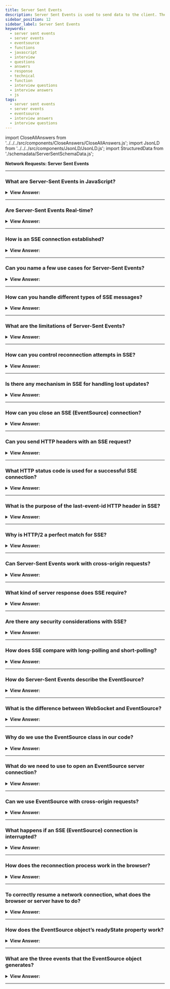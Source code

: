 ```yaml
---
title: Server Sent Events
description: Server Sent Events is used to send data to the client. The Server-Sent Events specification describes the built-in class EventSource. - Interview Questions
sidebar_position: 12
sidebar_label: Server Sent Events
keywords:
  - server sent events
  - server events
  - eventsource
  - functions
  - javascript
  - interview
  - questions
  - answers
  - response
  - technical
  - function
  - interview questions
  - interview answers
  - js
tags:
  - server sent events
  - server events
  - eventsource
  - interview answers
  - interview questions
---
```


import CloseAllAnswers from '../../../src/components/CloseAnswers/CloseAllAnswers.js';
import JsonLD from '../../../src/components/JsonLD/JsonLD.js';
import StructuredData from './schemadata/ServerSentSchemaData.js';

<JsonLD data={StructuredData} />

<head>
  <title>Server Sent Events | HelloJavaScript.Info</title>
</head>

**Network Requests: Server Sent Events**

<CloseAllAnswers />

---

### What are Server-Sent Events in JavaScript?

<details>
  <summary><strong>View Answer:</strong></summary>
  <div>
  <div><strong>Interview Response:</strong> Server-Sent Events (SSE) in JavaScript are a standard that allows a web server to push real-time updates to the client through a persistent HTTP connection, using the EventSource API.
  </div>
  </div>
</details>

---

### Are Server-Sent Events Real-time?

<details>
  <summary><strong>View Answer:</strong></summary>
  <div>
  <div><strong>Interview Response:</strong> Yes, Server-Sent Events are designed for real-time data transmission from the server to the client, with automatic reconnection features.
  </div>
  </div>
</details>

---

### How is an SSE connection established?

<details>
  <summary><strong>View Answer:</strong></summary>
  <div>
  <div><strong>Interview Response:</strong> An SSE connection is established by creating a new EventSource object in JavaScript, which opens a persistent HTTP connection to the server at the specified URL, ready to receive events.
  </div><br />
  <div><strong className="codeExample">Code Example:</strong><br /><br />

  <div></div>

Here's an example using JavaScript (Node.js) and Express.js for the server side and JavaScript for the client side. Server-Sent Events (SSE) allows a server to push updates to a client whenever they are available.

**On the server side:**

```javascript
const express = require('express');
const app = express();

app.get('/events', (req, res) => {
  res.setHeader('Content-Type', 'text/event-stream');
  res.setHeader('Cache-Control', 'no-cache');
  res.setHeader('Connection', 'keep-alive');
  res.flushHeaders();

  // Here you could actually decide on the logic of what updates you send to the client
  // and when you send them. Below is just an example of sending the current time every second.
  setInterval(() => {
    const timeNow = new Date().toISOString();
    res.write(`data: ${timeNow}\n\n`);  // "\n\n" is necessary to distinguish between different messages
  }, 1000);

  req.on('close', () => {
    console.log('Connection closed');
  });
});

app.listen(3000, () => {
  console.log('Server listening on port 3000');
});
```

**On the client side:**

```javascript
let source = new EventSource('http://localhost:3000/events');

source.addEventListener('message', (event) => {
  console.log(event.data);
});

source.addEventListener('open', () => {
  console.log('Connection was opened');
});

source.addEventListener('error', (event) => {
  if (event.readyState === EventSource.CLOSED) {
    console.log('Connection was closed');
  } else {
    console.log('An error has occurred');
  }
});
```

This example code opens an SSE connection to the server at '<http://localhost:3000/events>'. The server will send a message with the current date and time every second, and the client will log these messages to the console.

---

:::note
Please note that this is just an illustrative example, in a real-world scenario, you would want to consider various factors such as error handling, controlling intervals, and handling user-specific data. Also, consider that you need to handle potential issues like reconnections on the client-side or handle the number of connections on the server-side.
:::

  </div>
  </div>
</details>

---

### Can you name a few use cases for Server-Sent Events?

<details>
  <summary><strong>View Answer:</strong></summary>
  <div>
  <div><strong>Interview Response:</strong> SSE is suitable for real-time updates like live news headlines, stock prices, live sports scores, online multiplayer games, social media feeds, or system monitoring dashboards.
  </div>
  </div>
</details>

---

### How can you handle different types of SSE messages?

<details>
  <summary><strong>View Answer:</strong></summary>
  <div>
  <div><strong>Interview Response:</strong> You can handle different types of SSE messages by specifying the event type in the server response. In the client, use `addEventListener(eventType, handler)` to handle these custom event types.
  </div><br />
  <div><strong className="codeExample">Code Example:</strong><br /><br />

  <div></div>

Here's an example of handling different types of SSE messages:

On the server side, you might send events like this:

```bash
data: This is a message
event: messageType1
data: This is a message for type1

data: This is another message
event: messageType2
data: This is a message for type2
```

Then, on the client side, you can handle these different messages like this:

```javascript
let eventSource = new EventSource("https://yourserver.com/events");

eventSource.addEventListener("messageType1", function(event) {
  console.log("Message Type 1 received", event.data);
});

eventSource.addEventListener("messageType2", function(event) {
  console.log("Message Type 2 received", event.data);
});

eventSource.onerror = function(event) {
  console.error("Error occurred", event);
};
```

In this example, two different types of events (`messageType1` and `messageType2`) are handled separately, logging different messages to the console. The `onerror` event is also handled.

  </div>
  </div>
</details>

---

### What are the limitations of Server-Sent Events?

<details>
  <summary><strong>View Answer:</strong></summary>
  <div>
  <div><strong>Interview Response:</strong> SSE (Server-Sent Events) limitations include lack of support in Internet Explorer, unidirectional communication (server to client), a maximum limit on open connections, and potential higher overhead compared to WebSockets.
  </div>
  </div>
</details>

---

### How can you control reconnection attempts in SSE?

<details>
  <summary><strong>View Answer:</strong></summary>
  <div>
  <div><strong>Interview Response:</strong> The server can control reconnection attempts in SSE by sending a "retry" field with the number of milliseconds to wait before the next reconnection attempt after a disconnect.
  </div><br />
  <div><strong className="codeExample">Code Example:</strong><br /><br />

  <div></div>

Here's a server-side example in Node.js using the `http` module:

```javascript
const http = require('http');

http.createServer(function(req, res) {
  res.setHeader('Content-Type', 'text/event-stream');
  res.setHeader('Cache-Control', 'no-cache');
  res.setHeader('Connection', 'keep-alive');
  res.write('retry: 10000\n'); // Set reconnection time to 10 seconds
  res.write('data: This is a message\n\n');
}).listen(8000);
```

In this example, the server is set up to push Server-Sent Events to the client. It sets a reconnection attempt time by sending 'retry: 10000' which tells the client to wait 10 seconds before attempting to reconnect if the connection is lost. It also sends a message 'data: This is a message' to the client.

  </div>
  </div>
</details>

---

### Is there any mechanism in SSE for handling lost updates?

<details>
  <summary><strong>View Answer:</strong></summary>
  <div>
  <div><strong>Interview Response:</strong> Yes, servers can send an ID with each update. If the connection drops, the browser includes the last ID when reconnecting, allowing the server to resend any missed updates.</div><br />
  <div><strong>Technical Details:</strong> In Server-Sent Events (SSE), the browser automatically reconnects to the server when the connection is lost, and the server can identify where to restart the event stream. This is done through the `id` field in the event data. If the connection drops, the browser includes a header `Last-Event-ID` in the next request, which the server can use to resend missed events.</div><br />
  <div><strong className="codeExample">Code Example:</strong> Code is being updated!<br /><br />

  <div></div>

**On the server side (using Node.js and Express.js):**

```javascript
const express = require('express');
const app = express();

let eventId = 0;

app.get('/events', (req, res) => {
  res.setHeader('Content-Type', 'text/event-stream');
  res.setHeader('Cache-Control', 'no-cache');
  res.setHeader('Connection', 'keep-alive');
  res.flushHeaders();

  const interval = setInterval(() => {
    const timeNow = new Date().toISOString();
    res.write(`id: ${eventId}\ndata: ${timeNow}\n\n`);
    eventId++;
  }, 1000);

  req.on('close', () => {
    clearInterval(interval);
    console.log('Connection closed');
  });
});

app.listen(3000, () => {
  console.log('Server listening on port 3000');
});
```

**On the client side:**

```javascript
let source = new EventSource('http://localhost:3000/events');

source.onmessage = (event) => {
  console.log(`ID: ${event.lastEventId}, Data: ${event.data}`);
};

source.onerror = (event) => {
  console.log('An error has occurred');
};
```

In this example, the server sends an event every second with an increasing ID and the current date and time. If the connection drops, the browser reconnects and includes the header `Last-Event-ID` with the ID of the last received event. In a real-world scenario, the server would use this ID to decide where to restart the event stream.

---

:::note
However, do note that in this example the server isn't actually handling lost updates, it's just sending messages with increasing IDs. You would need to implement your own logic to handle lost updates based on your application's requirements.
:::

  </div>
  </div>
</details>

---

### How can you close an SSE (EventSource) connection?

<details>
  <summary><strong>View Answer:</strong></summary>
  <div>
  <div><strong>Interview Response:</strong> You can close an SSE connection on the client side by calling the `close()` method on the EventSource object, effectively terminating the connection to the server.</div><br />
  <div><strong className="codeExample">Code Example:</strong><br /><br />

  <div></div>

```javascript
let source = new EventSource('http://localhost:3000/events');

source.onmessage = (event) => {
  console.log(`Data: ${event.data}`);
};

// Some condition or user action that prompts you to close the connection
if (someCondition) {
  source.close();
}
```

In this example, once `source.close()` is called, the browser will not attempt to reconnect to the server. If you want to start receiving events again, you will need to create a new `EventSource` instance.

On the server side, it's important to note that an SSE connection is basically a long-running HTTP connection. So, if you want to close it from the server side, you would do so by ending the HTTP response. This could look like the following:

```javascript
app.get('/events', (req, res) => {
  res.setHeader('Content-Type', 'text/event-stream');
  res.setHeader('Cache-Control', 'no-cache');
  res.setHeader('Connection', 'keep-alive');
  res.flushHeaders();

  const interval = setInterval(() => {
    const timeNow = new Date().toISOString();
    res.write(`data: ${timeNow}\n\n`);
  }, 1000);

  req.on('close', () => {
    clearInterval(interval);
    console.log('Connection closed by the client');
  });

  // Some condition or event that prompts you to close the connection
  if (someCondition) {
    clearInterval(interval);
    res.end();
    console.log('Connection closed by the server');
  }
});
```

Remember, you need to properly handle events and clear any intervals or timeouts that are associated with the connection to avoid memory leaks when the connection is closed.

  </div>
  </div>
</details>

---

### Can you send HTTP headers with an SSE request?

<details>
  <summary><strong>View Answer:</strong></summary>
  <div>
  <div><strong>Interview Response:</strong> Yes, but only with a polyfill, as native EventSource API does not support it. This is one limitation of SSE. Workarounds may involve server-side handling or using libraries.
  </div>
  </div>
</details>

---

### What HTTP status code is used for a successful SSE connection?

<details>
  <summary><strong>View Answer:</strong></summary>
  <div>
  <div><strong>Interview Response:</strong> The HTTP status code used for a successful SSE connection is 200 OK, along with the "Content-Type" header set to "text/event-stream" to indicate a valid SSE connection.
  </div>
  </div>
</details>

---

### What is the purpose of the last-event-id HTTP header in SSE?

<details>
  <summary><strong>View Answer:</strong></summary>
  <div>
  <div><strong>Interview Response:</strong> The `Last-Event-ID` HTTP header in SSE allows the server to resend missed events after a connection loss, by specifying the ID of the last successfully received event from the client's perspective.
  </div>
  </div>
</details>

---

### Why is HTTP/2 a perfect match for SSE?

<details>
  <summary><strong>View Answer:</strong></summary>
  <div>
  <div><strong>Interview Response:</strong> HTTP/2 is ideal for SSE because it supports multiplexing, allowing multiple messages to be sent concurrently on the same connection, improving performance and resource usage for real-time updates.
  </div>
  </div>
</details>

---

### Can Server-Sent Events work with cross-origin requests?

<details>
  <summary><strong>View Answer:</strong></summary>
  <div>
  <div><strong>Interview Response:</strong> Yes, Server-Sent Events can work with cross-origin requests by implementing Cross-Origin Resource Sharing (CORS) and setting the appropriate server headers for allowing the cross-origin request.
  </div>
  </div>
</details>

---

### What kind of server response does SSE require?

<details>
  <summary><strong>View Answer:</strong></summary>
  <div>
  <div><strong>Interview Response:</strong> SSE requires a server response with HTTP status code 200, "Content-Type" header set to "text/event-stream", and messages formatted according to the SSE specification (fields like "data", "id", "event").
  </div><br />
  </div>
</details>

---

### Are there any security considerations with SSE?

<details>
  <summary><strong>View Answer:</strong></summary>
  <div>
  <div><strong>Interview Response:</strong> Like any API, you must consider Cross-Origin Resource Sharing (CORS) issues, Cross-Site Scripting (XSS) prevention, and secure transmission using HTTPS.
  </div><br />
  </div>
</details>

---

### How does SSE compare with long-polling and short-polling?

<details>
  <summary><strong>View Answer:</strong></summary>
  <div>
  <div><strong>Interview Response:</strong> SSE maintains a single, long-lived connection and is more efficient compared to long-polling and short-polling which involve repeated requests.
  </div>
  </div>
</details>

---

### How do Server-Sent Events describe the EventSource?

<details>
  <summary><strong>View Answer:</strong></summary>
  <div>
  <div><strong>Interview Response:</strong> The Server-Sent Event specification describes EventSource as a web API interface for handling SSE connections, allowing servers to send events to the client over HTTP. Like WebSocket, the connection is persistent, but several significant differences are apparent.
    </div>
  </div>
</details>

---

### What is the difference between WebSocket and EventSource?

<details>
  <summary><strong>View Answer:</strong></summary>
  <div>
  <div><strong>Interview Response:</strong> WebSockets provide full-duplex communication, meaning data can be sent both ways simultaneously, while Server-Sent Events (EventSource) are simple, with data only sent from server to client. Both offer real-time communication.
    </div><br/>
  <div><strong>Interview Response:</strong> EventSource is like WebSocket; they both behave similarly. However, there are some differences between the two. WebSocket is bi-directional, and EventSource is uni-directional, where only the server sends data. Unlike WebSocket, EventSource is limited to text data and cannot process binary data by default. Another difference comes in the form of their protocol. WebSocket has its dedicated protocol, and EventSource relies on the HTTP protocol application layer. EventSource is a less-powerful way of communicating with the server than WebSocket, but that should not be considered a disadvantage.
    </div>
  </div>
</details>

---

### Why do we use the EventSource class in our code?

<details>
  <summary><strong>View Answer:</strong></summary>
  <div>
  <div><strong>Interview Response:</strong> We use `EventSource` to receive real-time updates from a server via a persistent, unidirectional HTTP connection, enhancing user experience without manual refreshes.
    </div><br/>
  <div><strong>Technical Response:</strong> The main reason: is simplicity. In many applications, the power of WebSocket is a little bit too much. When you need to receive a stream of data from the server: chat messages, market prices, or whatever. That is why EventSource is useful. Also, it supports auto-reconnect, something we need to implement manually with WebSocket. Besides, it is a plain old HTTP, not a new protocol.
    </div>
  </div>
</details>

---

### What do we need to use to open an EventSource server connection?

<details>
  <summary><strong>View Answer:</strong></summary>
  <div>
  <div><strong>Interview Response:</strong> To open an EventSource server connection, instantiate the `EventSource` object and pass the URL of the server-side script to its constructor.
    </div><br />
  <div><strong>Technical Response:</strong> To start receiving messages, we need to create a new EventSource(URL). The browser connects to the URL and keeps the connection open, waiting for events. The server should respond with status 200 and the header Content-Type: text/event-stream, then keep the connection and write messages into it in the unique format. In practice, complex messages usually transmit JSON-encoded data. Line-breaks typically encode as \n, so multiline data: messages are not necessary.
    </div>><br />
  <div><strong className="codeExample">Code Example:</strong><br /><br />

  <div></div>

```javascript
let source = new EventSource('http://localhost:3000/events');

source.onopen = (event) => {
  console.log('Connection to server opened');
};

source.onmessage = (event) => {
  console.log('Message received from server:', event.data);
};

source.onerror = (event) => {
  console.log('Error occurred');
};
```

In this code, a new `EventSource` is created with the URL of the server sending the events. The `onopen`, `onmessage`, and `onerror` event handlers are used to handle the connection opening, receiving a message, and handling errors, respectively.

  </div>
  </div>
</details>

---

### Can we use EventSource with cross-origin requests?

<details>
  <summary><strong>View Answer:</strong></summary>
  <div>
  <div><strong>Interview Response:</strong> Yes, EventSource can be used with cross-origin requests by implementing CORS (Cross-Origin Resource Sharing) and setting appropriate server headers.
    </div><br />
  <div><strong>Technical Response:</strong> Yes, EventSource supports cross-origin requests, like fetch and other networking methods. We can use whatever URL we like. After receiving the Origin header, the remote server must respond with "Access-Control-Allow-Origin". We must enable the withCredentials option to pass credentials.
    </div><br />
  <div><strong className="codeExample">Here's an example of how you might do this.</strong><br /><br />

  <div></div>

On the server-side, you'll need to include the appropriate CORS headers. If you're using Express.js, you might do something like this:

```javascript
const express = require('express');
const cors = require('cors');
const app = express();

app.use(cors());

app.get('/events', (req, res) => {
  res.setHeader('Content-Type', 'text/event-stream');
  res.setHeader('Cache-Control', 'no-cache');
  res.setHeader('Connection', 'keep-alive');
  res.flushHeaders();

  setInterval(() => {
    const message = `data: The server time is: ${new Date().toLocaleTimeString()}\n\n`;
    res.write(message);
  }, 1000);
});

app.listen(3000, () => {
  console.log('Server is running on port 3000');
});
```

And on the client side, you would open an `EventSource` connection as usual:

```javascript
let source = new EventSource('https://another-site.com/events', {
  withCredentials: true, // setting credentials to true
});

source.onmessage = (event) => {
  console.log(event.data);
};

source.onerror = (event) => {
  console.log('Error:', event);
};
```

In this example, the server is configured to allow CORS, and the client is able to connect to the server and receive server-sent events, even if it's hosted on a different origin. Please replace `'http://localhost:3000/events'` with your actual server URL.

  </div>
  </div>
</details>

---

### What happens if an SSE (EventSource) connection is interrupted?

<details>
  <summary><strong>View Answer:</strong></summary>
  <div>
  <div><strong>Interview Response:</strong> EventSource automatically attempts to reconnect to the server when a connection is lost, following a brief pause, usually about 3 seconds, unless a different delay is specified by the server.
    </div><br />
  <div><strong>Technical Response:</strong> Upon creation, a new EventSource connects to the server, and if the connection gets broken, it simply reconnects. That is very convenient, as we do not have to care about it. There is a slight delay between reconnections, usually a few seconds, and the server can provide the appropriate delay (milliseconds). The retry message may transmit with other data or stand-alone messages.
    </div><br />
  <div><strong className="codeExample">Standalone Message:</strong><br /><br />

  <div></div>

```html
retry: 15000
data: Hello, I set the reconnection delay to 15 seconds
```

In a real-world scenario, you might want to implement backoff strategies (like exponential backoff) for reconnection attempts to handle temporary server unavailability.

You can view more about the exponential backoff JavaScript algorithm here. [How to implement an exponential backoff retry strategy in Javascript](https://advancedweb.hu/how-to-implement-an-exponential-backoff-retry-strategy-in-javascript/).

  </div>
  </div>
</details>

---

### How does the reconnection process work in the browser?

<details>
  <summary><strong>View Answer:</strong></summary>
  <div>
  <div><strong>Interview Response:</strong> If the connection is lost, the browser waits for a reconnection time (default 3 seconds), then automatically attempts to reconnect to the EventSource URL, resuming the stream where it left off.
    </div><br />
  <div><strong>Technical Response:</strong> The browser should wait (default 3 seconds) before reconnecting. Or longer, e.g., if the browser knows (from OS) that there is no network connection existing at the time, it may wait until the connection appears and then retry. If the server wants the browser to stop reconnecting, it should respond with HTTP status 204. If the browser wants to close the connection, it should call eventSource.close(). Also, there is no reconnection if the response has an incorrect Content-Type or its HTTP status differs from 301, 307, 200, and 204. The "error" event gets emitted in such cases, and the browser does not reconnect.<br /><br />We should note that when a connection is finally closed, there is no way to “reopen” it. If we would like to connect again, create a new EventSource.
    </div><br />
  <div><strong className="codeExample">Code Example:</strong><br /><br />

  <div></div>

Server side (using Node.js and Express.js):

```javascript
const express = require('express');
const app = express();

app.get('/events', (req, res) => {
  res.setHeader('Content-Type', 'text/event-stream');
  res.flushHeaders();

  // Send a message every second
  const interval = setInterval(() => {
    const timeNow = new Date().toISOString();
    
    // Retry field sets the reconnection time to 3000 milliseconds
    res.write(`retry: 3000\ndata: ${timeNow}\n\n`);
  }, 1000);

  req.on('close', () => {
    clearInterval(interval);
  });
});

app.listen(3000);
```

Client side:

```javascript
let source = new EventSource('http://localhost:3000/events');

source.onmessage = (event) => {
  console.log(`Data: ${event.data}`);
};

source.onerror = (event) => {
  if (source.readyState === EventSource.CONNECTING) {
    console.log('Connection lost. Reconnecting...');
  } else {
    console.log('An error occurred');
  }
};
```

In this example, the server sends a message every second. If the connection is lost, the browser waits for the time specified in the `retry` field (3000 milliseconds in this case) before attempting to reconnect. The `onerror` handler on the client side logs the reconnection attempts.

  </div>
  </div>
</details>

---

### To correctly resume a network connection, what does the browser or server have to do?

<details>
  <summary><strong>View Answer:</strong></summary>
  <div>
  <div><strong>Interview Response:</strong> The server can send a special "id" field with each event. If a disconnection happens, the browser in the reconnection attempt sends a `Last-Event-ID` header with the last received id, resuming from there.
    </div><br />
  <div><strong>Technical Response:</strong> When a connection breaks due to network problems, either side cannot be sure which messages were received and which were not. To correctly resume the connection, each message should have an id field. When a message with id is received, the browser sets the property eventSource.lastEventId to its value. Upon reconnection, it sends the header Last-Event-ID with that id so that the server may re-send the messages. We should note that the id is appended below message data by the server to ensure that lastEventId is updated after the message is received.
    </div><br />
  <div><strong className="codeExample">Code Example:</strong><br /><br />

  <div></div>

```js
data: Message 1
id: 1

data: Message 2
id: 2

data: Message 3
data: of two lines
id: 3
```

  </div>
  </div>
</details>

---

### How does the EventSource object’s readyState property work?

<details>
  <summary><strong>View Answer:</strong></summary>
  <div>
  <div><strong>Interview Response:</strong> The readyState property reflects the connection status of the EventSource object: 0 for CONNECTING, 1 for OPEN, and 2 for CLOSED. It changes accordingly as the connection status changes. We can query this property to know the state of EventSource.
    </div><br />
  <div><strong className="codeExample">Code Example:</strong><br /><br />

  <div></div>

```js
EventSource.CONNECTING = 0; // connecting or reconnecting
EventSource.OPEN = 1; // connected
EventSource.CLOSED = 2; // connection closed
```

  </div>
  </div>
</details>

---

### What are the three events that the EventSource object generates?

<details>
  <summary><strong>View Answer:</strong></summary>
  <div>
  <div><strong>Interview Response:</strong> The EventSource object generates three events: "open" when a connection is established, "message" when a message is received, and "error" when an error occurs.
    </div><br />
  <div><strong>Technical Details:</strong> By default, the EventSource object generates three events, including the message, open, and error events. The message event denotes the receipt of a message, as event.data. The evident opening of the link is the open event, and the error event is a connection failure with the server issuing an HTTP 500 status. The server may specify another type of event with event: &#8249;event&#8250; at the event start. We should note that to handle custom events. We must use addEventListener, not the onmessage property.
    </div><br />
  <div><strong className="codeExample">Code Example:</strong><br /><br />

  <div></div>

Here's a simple example of using EventSource:

```javascript
let eventSource = new EventSource("https://yourserver.com/events");

eventSource.onopen = function(event) {
  console.log("Connection established");
};

eventSource.onmessage = function(event) {
  console.log("New message received", event.data);
};

eventSource.onerror = function(event) {
  console.error("Error occurred", event);
};
```

In this example, the `EventSource` object connects to the server located at "<https://example.com/events>". It also has handlers for the `onopen`, `onmessage`, and `onerror` events, which log information to the console.

  </div><br />
  <div><strong className="codeExample">Code Example:</strong> Custom Events using addEventListener()<br /><br />

  <div></div>

```js
eventSource.addEventListener('join', (event) => {
  alert(`Joined ${event.data}`);
});

eventSource.addEventListener('message', (event) => {
  alert(`Said: ${event.data}`);
});

eventSource.addEventListener('leave', (event) => {
  alert(`Left ${event.data}`);
});
```

  </div>
  </div>
</details>

---
